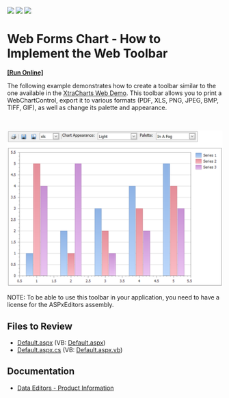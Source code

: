 <!-- default badges list -->
![](https://img.shields.io/endpoint?url=https://codecentral.devexpress.com/api/v1/VersionRange/128575964/14.2.3%2B)
[![](https://img.shields.io/badge/Open_in_DevExpress_Support_Center-FF7200?style=flat-square&logo=DevExpress&logoColor=white)](https://supportcenter.devexpress.com/ticket/details/E1312)
[![](https://img.shields.io/badge/📖_How_to_use_DevExpress_Examples-e9f6fc?style=flat-square)](https://docs.devexpress.com/GeneralInformation/403183)
<!-- default badges end -->

# Web Forms Chart - How to Implement the Web Toolbar
<!-- run online -->
**[[Run Online]](https://codecentral.devexpress.com/e1312/)**
<!-- run online end -->


<p>The following example demonstrates how to create a toolbar similar to the one available in the <a href="http://demos.devexpress.com/XtraChartsDemos/">XtraCharts Web Demo</a>. This toolbar allows you to print a WebChartControl, export it to various formats (PDF, XLS, PNG, JPEG, BMP, TIFF, GIF), as well as change its palette and appearance.</p>

<br/>

![Chart toolbar](./images/chart-toolber.png)

<p>NOTE: To be able to use this toolbar in your application, you need to have a license for the ASPxEditors assembly.</p>

## Files to Review

* [Default.aspx](./CS/WebSite/Default.aspx) (VB: [Default.aspx](./VB/WebSite/Default.aspx))
* [Default.aspx.cs](./CS/WebSite/Default.aspx.cs) (VB: [Default.aspx.vb](./VB/WebSite/Default.aspx.vb))

## Documentation

* [Data Editors - Product Information](https://docs.devexpress.com/AspNet/7898/components/data-editors/product-information)
